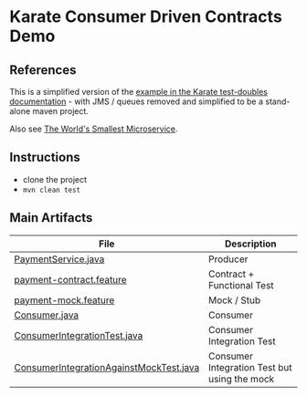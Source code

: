 # Karate Consumer Driven Contracts Demo

## References
This is a simplified version of the [example in the Karate test-doubles documentation](https://github.com/intuit/karate/tree/master/karate-netty#consumer-provider-example) - with JMS / queues removed and simplified to be a stand-alone maven project.

Also see [The World's Smallest Microservice](https://www.linkedin.com/pulse/worlds-smallest-micro-service-peter-thomas/).

## Instructions
* clone the project
* `mvn clean test`

## Main Artifacts
| File | Description |
| ---- | ----------- |
| [PaymentService.java](payment-producer/src/main/java/payment/producer/PaymentService.java) | Producer |
| [payment-contract.feature](payment-producer/src/test/java/payment/producer/contract/payment-contract.feature) | Contract + Functional Test |
| [payment-mock.feature](payment-producer/src/test/java/payment/producer/mock/payment-mock.feature) | Mock / Stub |
| [Consumer.java](payment-consumer/src/main/java/payment/consumer/Consumer.java) | Consumer |
| [ConsumerIntegrationTest.java](payment-consumer/src/test/java/payment/consumer/ConsumerIntegrationTest.java) | Consumer Integration Test |
| [ConsumerIntegrationAgainstMockTest.java](payment-consumer/src/test/java/payment/consumer/ConsumerIntegrationAgainstMockTest.java) | Consumer Integration Test but using the mock |
